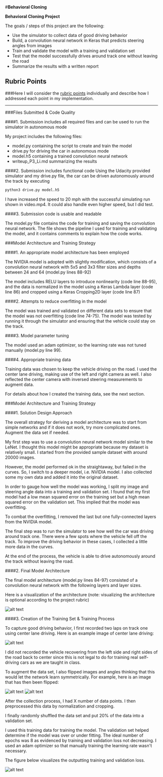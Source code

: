 #**Behavioral Cloning** 

**Behavioral Cloning Project**

The goals / steps of this project are the following:
* Use the simulator to collect data of good driving behavior
* Build, a convolution neural network in Keras that predicts steering angles from images
* Train and validate the model with a training and validation set
* Test that the model successfully drives around track one without leaving the road
* Summarize the results with a written report


[//]: # (Image References)

[image1]: ./examples/model.png "Model Visualization"
[image2]: ./examples/center_2017_07_24_22_54_23_728.jpg "Center Image"
[image3]: ./examples/center_2017_07_23_14_34_10_988.jpg "Normal Image"
[image4]: ./examples/flipped_center_2017_07_23_14_34_10_988.jpg "Flipped Image"
[image5]: ./examples/loss_viz.png "Loss Visualization"

## Rubric Points
###Here I will consider the [rubric points](https://review.udacity.com/#!/rubrics/432/view) individually and describe how I addressed each point in my implementation.  

---
###Files Submitted & Code Quality

####1. Submission includes all required files and can be used to run the simulator in autonomous mode

My project includes the following files:
* model.py containing the script to create and train the model
* drive.py for driving the car in autonomous mode
* model.h5 containing a trained convolution neural network 
* writeup_P3_Li.md summarizing the results

####2. Submission includes functional code
Using the Udacity provided simulator and my drive.py file, the car can be driven autonomously around the track by executing 
```sh
python3 drive.py model.h5
```
I have increased the speed to 20 mph with the successful simulating run shown in video.mp4. It could also handle even higher speed, but I did test.

####3. Submission code is usable and readable

The model.py file contains the code for training and saving the convolution neural network. The file shows the pipeline I used for training and validating the model, and it contains comments to explain how the code works.

###Model Architecture and Training Strategy

####1. An appropriate model architecture has been employed

The NVIDIA model is adopted with slightly modification, which consists of a convolution neural network with 5x5 and 3x3 filter sizes and depths between 24 and 64 (model.py lines 88-92) 

The model includes RELU layers to introduce nonlinearity (code line 88-95), and the data is normalized in the model using a Keras Lambda layer (code line 86) and cropped using a Keras Cropping2D layer (code line 87) 

####2. Attempts to reduce overfitting in the model

The model was trained and validated on different data sets to ensure that the model was not overfitting (code line 74-75). The model was tested by running it through the simulator and ensuring that the vehicle could stay on the track.

####3. Model parameter tuning

The model used an adam optimizer, so the learning rate was not tuned manually (model.py line 99).

####4. Appropriate training data

Training data was chosen to keep the vehicle driving on the road. I used the center lane driving, making use of the left and right camera as well. I also reflected the center camera with inversed steering measurements to augment data.

For details about how I created the training data, see the next section. 

###Model Architecture and Training Strategy

####1. Solution Design Approach

The overall strategy for deriving a model architecture was to start from simple networks and if it does not work, try more complicated ones. Augment the data set if needed.

My first step was to use a convolution neural network model similar to the LeNet. I thought this model might be appropriate because my dataset is relatively small. I started from the provided sample dataset with around 20000 images.

However, the model performed ok in the straightaway, but failed in the curves. So, I switch to a deeper model, i.e. NVIDIA model. I also collected some my own data and added it into the original dataset.

In order to gauge how well the model was working, I split my image and steering angle data into a training and validation set. I found that my first model had a low mean squared error on the training set but a high mean squared error on the validation set. This implied that the model was overfitting. 

To combat the overfitting, I removed the last but one fully-connected layers from the NVIDIA model.

The final step was to run the simulator to see how well the car was driving around track one. There were a few spots where the vehicle fell off the track. To improve the driving behavior in these cases, I collected a little more data in the curves.

At the end of the process, the vehicle is able to drive autonomously around the track without leaving the road.

####2. Final Model Architecture

The final model architecture (model.py lines 84-97) consisted of a convolution neural network with the following layers and layer sizes.

Here is a visualization of the architecture (note: visualizing the architecture is optional according to the project rubric)

![alt text][image1]

####3. Creation of the Training Set & Training Process

To capture good driving behavior, I first recorded two laps on track one using center lane driving. Here is an example image of center lane driving:

![alt text][image2]

I did not recorded the vehicle recovering from the left side and right sides of the road back to center since this is not legal to do for training real self-driving cars as we are taught in class.

To augment the data set, I also flipped images and angles thinking that this would let the network learn symmetrically. For example, here is an image that has then been flipped:

![alt text][image3]
![alt text][image4]

After the collection process, I had X number of data points. I then preprocessed this data by normalization and cropping.

I finally randomly shuffled the data set and put 20% of the data into a validation set. 

I used this training data for training the model. The validation set helped determine if the model was over or under fitting. The ideal number of epochs was 8 as evidenced by training and validation loss not decreasing. I used an adam optimizer so that manually training the learning rate wasn't necessary.

The figure below visualizes the outputting training and validation loss.

![alt text][image5]
